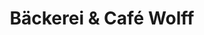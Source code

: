 ---
title: "Bäckerei & Café Wolff"
url: /adorf-vogtland/baeckerei-und-cafe-wolff/
shop: Bäckerei
---